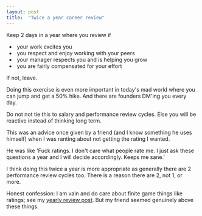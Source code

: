 ```yaml
---
layout: post
title:  "Twice a year career review"
---
```


Keep 2 days in a year where you review if
-  your work excites you
-  you respect and enjoy working with your peers
-  your manager respects you and is helping you grow
-  you are fairly compensated for your effort

If not, leave.

Doing this exercise is even more important in today's mad world where you can jump and get a 50% hike. And there are founders DM'ing you every day.

Do not not tie this to salary and performance review cycles. Else you will be reactive instead of thinking long term.

This was an advice once given by a friend (and I know something he uses himself) when I was ranting about not getting the rating I wanted.

He was like 'Fuck ratings. I don't care what people rate me. I just ask these questions a year and I will decide accordingly. Keeps me sane.'

I think doing this twice a year is more appropriate as generally there are 2 performance review cycles too. There is a reason there are 2, not 1, or more.

Honest confession: I am vain and do care about finite game things like ratings; see my [yearly review post](https://manassaloi.com/2021/12/30/year-retrospective-2021.html). But my friend seemed genuinely above these things.
